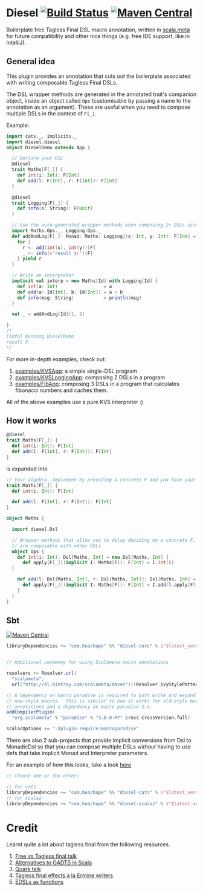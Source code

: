 # Diesel [![Build Status](https://travis-ci.org/lloydmeta/diesel.svg?branch=master)](https://travis-ci.org/lloydmeta/diesel) [![Maven Central](https://maven-badges.herokuapp.com/maven-central/com.beachape/diesel-core_2.11/badge.svg)](https://maven-badges.herokuapp.com/maven-central/com.beachape/diesel-core_2.11)

Boilerplate free Tagless Final DSL macro annotation, written in [scala.meta](http://scalameta.org/) for future compatibility and other nice things (e.g. free IDE support, like in IntelliJ).

## General idea

This plugin provides an annotation that cuts out the boilerplate associated with writing composable Tagless 
Final DSLs.

The DSL wrapper methods are generated in the annotated trait's companion object, inside an object called `Ops` 
(customisable by passing a name to the annotation as an argument). These are useful when you need to compose 
multiple DSLs in the context of `F[_]`.

Example:

```scala
import cats._, implicits._
import diesel.diesel
object DieselDemo extends App {

  // Declare your DSL
  @diesel
  trait Maths[F[_]] {
    def int(i: Int): F[Int]
    def add(l: F[Int], r: F[Int]): F[Int]
  }

  @diesel
  trait Logging[F[_]] {
    def info(s: String): F[Unit]
  }

  // Use the auto-generated wrapper methods when composing 2+ DSLs using Monad[F]
  import Maths.Ops._, Logging.Ops._
  def addAndLog[F[_]: Monad: Maths: Logging](x: Int, y: Int): F[Int] = {
    for {
      r <- add(int(x), int(y))[F]
      _ <- info(s"result $r")[F]
    } yield r
  }

  // Write an interpreter
  implicit val interp = new Maths[Id] with Logging[Id] {
    def int(a: Int)                 = a
    def add(a: Id[Int], b: Id[Int]) = a + b
    def info(msg: String)           = println(msg)
  }

  val _ = addAndLog[Id](1, 2)

}
/*
[info] Running DieselDemo 
result 3
*/
```

For more in-depth examples, check out:

  1. [examples/KVSApp](https://github.com/lloydmeta/diesel/blob/master/examples/src/main/scala/KVSApp.scala): a simple single-DSL program 
  2. [examples/KVSLoggingApp](https://github.com/lloydmeta/diesel/blob/master/examples/src/main/scala/KVSLoggingApp.scala): composing 2 DSLs in a program
  3. [examples/FibApp](https://github.com/lloydmeta/diesel/blob/master/examples/src/main/scala/FibApp.scala): composing 3 DSLs in a program that calculates fibonacci numbers and caches them.
  
All of the above examples use a pure KVS interpreter :)

## How it works

```scala
@diesel
trait Maths[F[_]] {
  def int(i: Int): F[Int]
  def add(l: F[Int], r: F[Int]): F[Int]
}
```

is expanded into

```scala
// Your algebra. Implement by providing a concrete F and you have your interpreter
trait Maths[F[_]] {
  def int(i: Int): F[Int]

  def add(l: F[Int], r: F[Int]): F[Int]
}

object Maths {

  import diesel.Dsl

  // Wrapper methods that allow you to delay deciding on a concrete F, and thus
  // are composable with other DSLs
  object Ops {
    def int(i: Int): Dsl[Maths, Int] = new Dsl[Maths, Int] {
      def apply[F[_]](implicit I: Maths[F]): F[Int] = I.int(i)
  }

    def add(l: Dsl[Maths, Int], r: Dsl[Maths, Int]): Dsl[Maths, Int] = new Dsl[Maths, Int] {
      def apply[F[_]](implicit I: Maths[F]): F[Int] = I.add(l.apply[F], r.apply[F])
    }
  }
}
```

## Sbt

[![Maven Central](https://maven-badges.herokuapp.com/maven-central/com.beachape/diesel-core_2.11/badge.svg)](https://maven-badges.herokuapp.com/maven-central/com.beachape/diesel-core_2.11)

```scala
libraryDependencies += "com.beachape" %% "diesel-core" % s"$latest_version"


// Additional ceremony for using Scalameta macro annotations

resolvers += Resolver.url(
  "scalameta",
  url("http://dl.bintray.com/scalameta/maven"))(Resolver.ivyStylePatterns)

// A dependency on macro paradise is required to both write and expand
// new-style macros.  This is similar to how it works for old-style macro
// annotations and a dependency on macro paradise 2.x.
addCompilerPlugin(
  "org.scalameta" % "paradise" % "3.0.0-M7" cross CrossVersion.full)

scalacOptions += "-Xplugin-require:macroparadise"

```

There are also 2 sub-projects that provide implicit conversions from Dsl to MonadicDsl so that you can compose multiple
DSLs *without* having to use defs that take implicit Monad and Interpreter parameters. 

For an example of how this looks, take a look [here](https://github.com/lloydmeta/diesel/blob/master/examples/src/main/scala/KVSLoggingApp.scala#L43-L55)

```scala
// Choose one or the other:

// for cats
libraryDependencies += "com.beachape" %% "diesel-cats" % s"$latest_version"
// for scalaz  
libraryDependencies += "com.beachape" %% "diesel-scalaz" % s"$latest_version"
```

# Credit

Learnt quite a lot about tagless final from the following resources.

1. [Free vs Tagless final talk](https://github.com/cb372/free-vs-tagless-final)
2. [Alternatives to GADTS in Scala](https://pchiusano.github.io/2014-05-20/scala-gadts.html)
3. [Quark talk](https://www.slideshare.net/jdegoes/quark-a-purelyfunctional-scala-dsl-for-data-processing-analytics)
4. [Tagless final effects à la Ermine writers](https://failex.blogspot.jp/2016/12/tagless-final-effects-la-ermine-writers.html)
5. [EDSLs as functions](http://typelevel.org/blog/2016/10/26/edsls-part-2.html)
